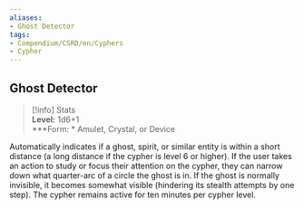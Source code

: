 ```yaml
---
aliases:
- Ghost Detector
tags:
- Compendium/CSRD/en/Cyphers
- Cypher
---
```


  
## Ghost Detector  
>[!info] Stats  
> **Level:** 1d6+1  
> ***Form: * Amulet, Crystal, or Device
  
Automatically indicates if a ghost, spirit, or similar entity is within a short distance (a long distance if the cypher is level 6 or higher). If the user takes an action to study or focus their attention on the cypher, they can narrow down what quarter-arc of a circle the ghost is in. If the ghost is normally invisible, it becomes somewhat visible (hindering its stealth attempts by one step). The cypher remains active for ten minutes per cypher level.